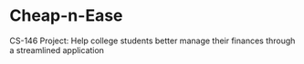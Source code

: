 # Cheap-n-Ease
CS-146 Project: Help college students better manage their finances through a streamlined application
